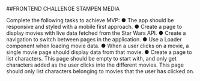 ##FRONTEND CHALLENGE STAMPEN MEDIA

Complete the following tasks to achieve MVP:
● The app should be responsive and styled with a mobile first approach.
● Create a page to display movies with live data fetched from the Star Wars API.
● Create a navigation to switch between pages in the application.
● Use a Loader component when loading movie data.
● When a user clicks on a movie, a single movie page should display data from that movie.
● Create a page to list characters. This page should be empty to start with, and only get
characters added as the user clicks into the different movies. This page should only list characters belonging to movies that the user has clicked on.
